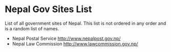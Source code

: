 # Nepal Gov Sites List
List of all government sites of Nepal. This list is not ordered in any order and is a random list of names.

* Nepal Postal Service
http://www.nepalpost.gov.np/
* Nepal Law Commission
http://www.lawcommission.gov.np/

